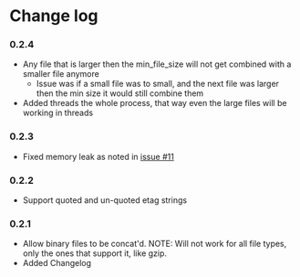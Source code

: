 # Change log

### 0.2.4
- Any file that is larger then the min_file_size will not get combined with a smaller file anymore
    - Issue was if a small file was to small, and the next file was larger then the min size it would still combine them
- Added threads the whole process, that way even the large files will be working in threads


### 0.2.3
- Fixed memory leak as noted in [issue #11](https://github.com/xtream1101/s3-concat/issues/11)

### 0.2.2
- Support quoted and un-quoted etag strings

### 0.2.1
- Allow binary files to be concat'd. NOTE: Will not work for all file types, only the ones that support it, like gzip.
- Added Changelog
